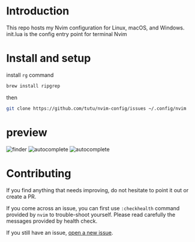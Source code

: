 # Introduction

This repo hosts my Nvim configuration for Linux, macOS, and Windows. init.lua is the config entry point for terminal Nvim


# Install and setup

install `rg` command

```bash
brew install ripgrep
```

then 

```bash
git clone https://github.com/tutu/nvim-config/issues ~/.config/nvim
```
# preview

![finder](https://github.com/tutu-stack/nvim-config/assets/69944746/ca356db3-f381-49aa-863a-0bd914930f25)
![autocomplete](https://github.com/tutu-stack/nvim-config/assets/69944746/c783a564-bf96-4808-a29b-ae114ed04be8)
![autocomplete](https://github.com/tutu-stack/nvim-config/assets/69944746/c4ec4ee7-abf7-40a1-87e6-a54418adac96)

# Contributing

If you find anything that needs improving, do not hesitate to point it out or create a PR.

If you come across an issue, you can first use `:checkhealth` command provided by `nvim` to trouble-shoot yourself.
Please read carefully the messages provided by health check.

If you still have an issue, [open a new issue](https://github.com/tutu-stack/nvim-config/issues).

